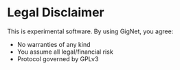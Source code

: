 # Legal Disclaimer
This is experimental software. By using GigNet, you agree:
- No warranties of any kind
- You assume all legal/financial risk
- Protocol governed by GPLv3
